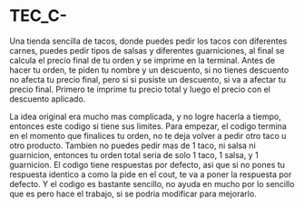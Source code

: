 # TEC_C-
Una tienda sencilla de tacos, donde puedes pedir los tacos con diferentes carnes, puedes pedir tipos de salsas y diferentes guarniciones, al final se calcula el precio final de tu orden y se imprime en la terminal. Antes de hacer tu orden, te piden tu nombre y un descuento, si no tienes descuento no afecta tu precio final, pero si si pusiste un descuento, si va a afectar tu precio final. Primero te imprime tu precio total y luego el precio con el descuento aplicado.

La idea original era mucho mas complicada, y no logre hacerla a tiempo, entonces este codigo si tiene sus limites. Para empezar, el codigo termina en el momento que finalices tu orden, no te deja volver a pedir otro taco u otro producto. Tambien no puedes pedir mas de 1 taco, ni salsa ni guarnicion, entonces tu orden total seria de solo 1 taco, 1 salsa, y 1 guarnicion. El codigo tiene respuestas por defecto, asi que si no pones tu respuesta identico a como la pide en el cout, te va a poner la respuesta por defecto. Y el codigo es bastante sencillo, no ayuda en mucho por lo sencillo que es pero hace el trabajo, si se podria modificar para mejorarlo.